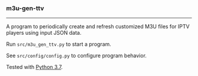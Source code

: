 ### m3u-gen-ttv
***
A program to periodically create and refresh customized M3U files for IPTV players using input JSON data.

Run `src/m3u_gen_ttv.py` to start a program.

See `src/config/config.py` to configure program behavior.

Tested with [Python 3.7](https://www.python.org/downloads/release/python-370/).
